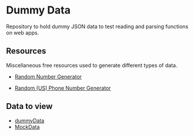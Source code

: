 # Dummy Data
Repository to hold dummy JSON data to test reading and parsing functions on web apps.

## Resources
Miscellaneous free resources used to generate different types of data.

- [Random Number Generator](https://numbergenerator.org/)

- [Random (US) Phone Number Generator](https://www.randomphonenumbers.com/)

## Data to view
- [dummyData](https://atrinh1996.github.io/dummyData/dummyData.json)
- [MockData](https://atrinh1996.github.io/dummyData/MockDataUID.json)
